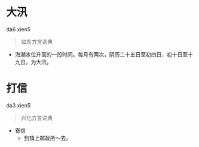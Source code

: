 # 大汛
da6 xien5
> 如东方言词典
- 海潮水位升高的一段时间。每月有两次，阴历二十五日至初四日、初十日至十九日，为大汛。

# 打信
da3 xien5
> 兴化方言词典
- 寄信
  - 到镇上邮政所～去。
